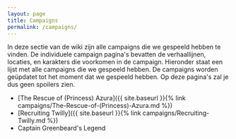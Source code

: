 ```yaml
---
layout: page
title: Campaigns
permalink: /campaigns/
---
```


In deze sectie van de wiki zijn alle campaigns die we gespeeld hebben te vinden. De individuele campaign pagina's bevatten de verhaallijnen, locaties, en karakters die voorkomen in de campaign. Hieronder staat een lijst met alle campaigns die we gespeeld hebben. De campaigns worden geüpdatet tot het moment dat we gespeeld hebben. Op deze pagina's zal je dus geen spoilers zien.

* [The Rescue of (Princess) Azura]({{ site.baseurl }}{% link campaigns/The-Rescue-of-(Princess)-Azura.md %})
* [Recruiting Twilly]({{ site.baseurl }}{% link campaigns/Recruiting-Twilly.md %})
* Captain Greenbeard's Legend